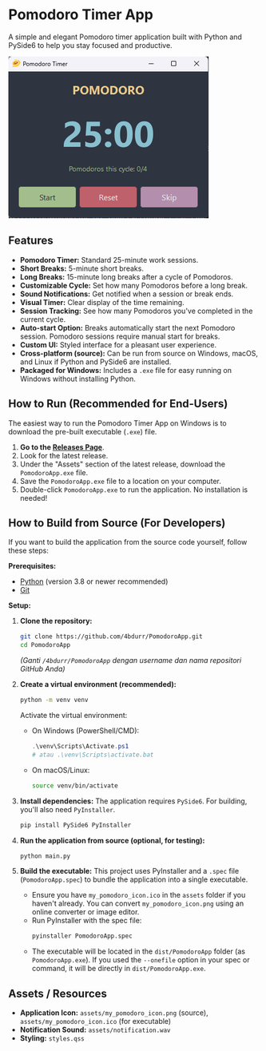 # Pomodoro Timer App

A simple and elegant Pomodoro timer application built with Python and PySide6 to help you stay focused and productive.

![](./assets/screenshot_placeholder.png) 

## Features

*   **Pomodoro Timer:** Standard 25-minute work sessions.
*   **Short Breaks:** 5-minute short breaks.
*   **Long Breaks:** 15-minute long breaks after a cycle of Pomodoros.
*   **Customizable Cycle:** Set how many Pomodoros before a long break.
*   **Sound Notifications:** Get notified when a session or break ends.
*   **Visual Timer:** Clear display of the time remaining.
*   **Session Tracking:** See how many Pomodoros you\'ve completed in the current cycle.
*   **Auto-start Option:** Breaks automatically start the next Pomodoro session. Pomodoro sessions require manual start for breaks.
*   **Custom UI:** Styled interface for a pleasant user experience.
*   **Cross-platform (source):** Can be run from source on Windows, macOS, and Linux if Python and PySide6 are installed.
*   **Packaged for Windows:** Includes a `.exe` file for easy running on Windows without installing Python.

## How to Run (Recommended for End-Users)

The easiest way to run the Pomodoro Timer App on Windows is to download the pre-built executable (`.exe`) file.

1.  **Go to the [Releases Page](https://github.com/4bdurr/PomodoroApp/releases/)**. 
2.  Look for the latest release.
3.  Under the "Assets" section of the latest release, download the `PomodoroApp.exe` file.
4.  Save the `PomodoroApp.exe` file to a location on your computer.
5.  Double-click `PomodoroApp.exe` to run the application. No installation is needed!

## How to Build from Source (For Developers)

If you want to build the application from the source code yourself, follow these steps:

**Prerequisites:**

*   [Python](https://www.python.org/downloads/) (version 3.8 or newer recommended)
*   [Git](https://git-scm.com/downloads/)

**Setup:**

1.  **Clone the repository:**
    ```bash
    git clone https://github.com/4bdurr/PomodoroApp.git
    cd PomodoroApp 
    ```
    *(Ganti `/4bdurr/PomodoroApp` dengan username dan nama repositori GitHub Anda)*

2.  **Create a virtual environment (recommended):**
    ```bash
    python -m venv venv
    ```
    Activate the virtual environment:
    *   On Windows (PowerShell/CMD):
        ```powershell
        .\venv\Scripts\Activate.ps1 
        # atau .\venv\Scripts\activate.bat
        ```
    *   On macOS/Linux:
        ```bash
        source venv/bin/activate
        ```

3.  **Install dependencies:**
    The application requires `PySide6`. For building, you\'ll also need `PyInstaller`.
    ```bash
    pip install PySide6 PyInstaller
    ```

4.  **Run the application from source (optional, for testing):**
    ```bash
    python main.py
    ```

5.  **Build the executable:**
    This project uses PyInstaller and a `.spec` file (`PomodoroApp.spec`) to bundle the application into a single executable.
    *   Ensure you have `my_pomodoro_icon.ico` in the `assets` folder if you haven\'t already. You can convert `my_pomodoro_icon.png` using an online converter or image editor.
    *   Run PyInstaller with the spec file:
        ```bash
        pyinstaller PomodoroApp.spec
        ```
    *   The executable will be located in the `dist/PomodoroApp` folder (as `PomodoroApp.exe`). If you used the `--onefile` option in your spec or command, it will be directly in `dist/PomodoroApp.exe`.

## Assets / Resources

*   **Application Icon:** `assets/my_pomodoro_icon.png` (source), `assets/my_pomodoro_icon.ico` (for executable)
*   **Notification Sound:** `assets/notification.wav`
*   **Styling:** `styles.qss`
